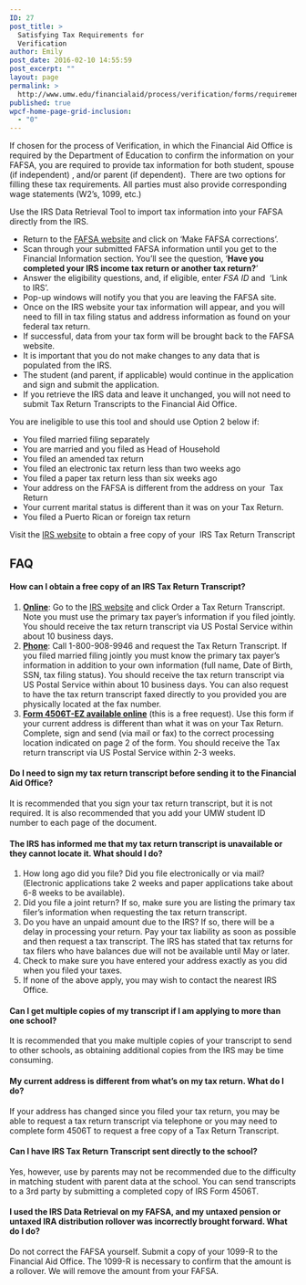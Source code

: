 ```yaml
---
ID: 27
post_title: >
  Satisfying Tax Requirements for
  Verification
author: Emily
post_date: 2016-02-10 14:55:59
post_excerpt: ""
layout: page
permalink: >
  http://www.umw.edu/financialaid/process/verification/forms/requirements/
published: true
wpcf-home-page-grid-inclusion:
  - "0"
---
```

If chosen for the process of Verification, in which the Financial Aid Office is required by the Department of Education to confirm the information on your FAFSA, you are required to provide tax information for both student, spouse (if independent) , and/or parent (if dependent).  There are two options for filling these tax requirements. All parties must also provide corresponding wage statements (W2’s, 1099, etc.)

Use the IRS Data Retrieval Tool to import tax information into your FAFSA directly from the IRS.
<ul>
	<li>Return to the <a href="https://fafsa.ed.gov/">FAFSA website</a> and click on ‘Make FAFSA corrections’.</li>
	<li>Scan through your submitted FAFSA information until you get to the Financial Information section. You’ll see the question, ‘<strong>Have you completed your IRS income tax return or another tax return?</strong>’</li>
	<li>Answer the eligibility questions, and, if eligible, enter <em>FSA ID</em> and  ‘Link to IRS’.</li>
	<li>Pop-up windows will notify you that you are leaving the FAFSA site.</li>
	<li>Once on the IRS website your tax information will appear, and you will need to fill in tax filing status and address information as found on your federal tax return.</li>
	<li>If successful, data from your tax form will be brought back to the FAFSA website.</li>
	<li>It is important that you do not make changes to any data that is populated from the IRS.</li>
	<li>The student (and parent, if applicable) would continue in the application and sign and submit the application.</li>
	<li>If you retrieve the IRS data and leave it unchanged, you will not need to submit Tax Return Transcripts to the Financial Aid Office.</li>
</ul>
You are ineligible to use this tool and should use Option 2 below if:
<ul>
	<li>You filed married filing separately</li>
	<li>You are married and you filed as Head of Household</li>
	<li>You filed an amended tax return</li>
	<li>You filed an electronic tax return less than two weeks ago</li>
	<li>You filed a paper tax return less than six weeks ago</li>
	<li>Your address on the FAFSA is different from the address on your  Tax Return</li>
	<li>Your current marital status is different than it was on your Tax Return.</li>
	<li>You filed a Puerto Rican or foreign tax return</li>
</ul>
Visit the <a href="http://www.irs.gov">IRS website</a> to obtain a free copy of your  IRS Tax Return Transcript
<h2>FAQ</h2>
<h4>How can I obtain a free copy of an IRS Tax Return Transcript?</h4>
<ol>
	<li><strong><u>Online</u></strong>: Go to the <a href="http://www.irs.gov">IRS website</a> and click Order a Tax Return Transcript. Note you must use the primary tax payer’s information if you filed jointly. You should receive the tax return transcript via US Postal Service within about 10 business days.</li>
	<li><strong><u>Phone</u></strong>: Call 1-800-908-9946 and request the Tax Return Transcript. If you filed married filing jointly you must know the primary tax payer’s information in addition to your own information (full name, Date of Birth, SSN, tax filing status). You should receive the tax return transcript via US Postal Service within about 10 business days. You can also request to have the tax return transcript faxed directly to you provided you are physically located at the fax number.</li>
	<li><strong><u><a href="http://www.irs.gov">Form 4506T-EZ</a> available online</u></strong> (this is a free request). Use this form if your current address is different than what it was on your Tax Return. Complete, sign and send (via mail or fax) to the correct processing location indicated on page 2 of the form. You should receive the Tax return transcript via US Postal Service within 2-3 weeks.</li>
</ol>
<h4>Do I need to sign my tax return transcript before sending it to the Financial Aid Office?</h4>
It is recommended that you sign your tax return transcript, but it is not required. It is also recommended that you add your UMW student ID number to each page of the document.
<h4>The IRS has informed me that my tax return transcript is unavailable or they cannot locate it. What should I do?</h4>
<ol>
	<li>How long ago did you file? Did you file electronically or via mail? (Electronic applications take 2 weeks and paper applications take about 6-8 weeks to be available).</li>
	<li>Did you file a joint return? If so, make sure you are listing the primary tax filer’s information when requesting the tax return transcript.</li>
	<li>Do you have an unpaid amount due to the IRS? If so, there will be a delay in processing your return. Pay your tax liability as soon as possible and then request a tax transcript. The IRS has stated that tax returns for tax filers who have balances due will not be available until May or later.</li>
	<li>Check to make sure you have entered your address exactly as you did when you filed your taxes.</li>
	<li>If none of the above apply, you may wish to contact the nearest IRS Office.</li>
</ol>
<h4>Can I get multiple copies of my transcript if I am applying to more than one school?</h4>
It is recommended that you make multiple copies of your transcript to send to other schools, as obtaining additional copies from the IRS may be time consuming.
<h4>My current address is different from what’s on my tax return. What do I do?</h4>
If your address has changed since you filed your tax return, you may be able to request a tax return transcript via telephone or you may need to complete form 4506T to request a free copy of a Tax Return Transcript.
<h4>Can I have IRS Tax Return Transcript sent directly to the school?</h4>
Yes, however, use by parents may not be recommended due to the difficulty in matching student with parent data at the school. You can send transcripts to a 3rd party by submitting a completed copy of IRS Form 4506T.
<h4>I used the IRS Data Retrieval on my FAFSA, and my untaxed pension or untaxed IRA distribution rollover was incorrectly brought forward. What do I do?</h4>
Do not correct the FAFSA yourself. Submit a copy of your 1099-R to the Financial Aid Office. The 1099-R is necessary to confirm that the amount is a rollover. We will remove the amount from your FAFSA.